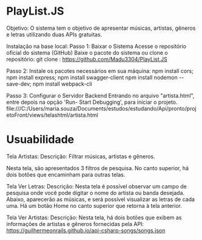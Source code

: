# PlayList.JS

Objetivo:
O sistema tem o objetivo de apresentar músicas, artistas, gêneros e letras utilizando duas APIs gratuitas.

Instalação na base local:
Passo 1: Baixar o Sistema
Acesse o repositório oficial do sistema (GitHub)
Baixe o pacote do sistema ou clone o repositório:
git clone : https://github.com/Madu3304/PlayList.JS

Passo 2:  Instale os pacotes necessários em sua máquina:
npm install cors;
npm install express;
npm install swagger-client
npm install nodemon --save-dev;
npm install webpack-cli

Passo 3: Configurar o Servidor Backend
Entrando no arquivo "artista.html", entre depois na opção 'Run- Start Debugging', para iniciar o projeto.
file:///C:/Users/maria.souza/Documents/estudos/estudando/Api/pronto/projetoFront/views/telashtml/artista.html

# Usuabilidade
Tela Artistas:
Descrição:
Filtrar músicas, artistas e gêneros.

Nesta tela, são apresentados 3 filtros de pesquisa.
No canto superior, há dois botões que encaminham para outras telas.

Tela Ver Letras:
Descrição: Nesta tela é possível observar um campo de pesquisa onde você pode digitar o nome do artista ou banda desejada.
Abaixo, aparecerão as músicas, e será possível visualizar as letras de cada uma.
Há um botão Home no canto superior que retorna à tela anterior.

Tela Ver Artistas:
Descrição: Nesta tela, há dois botões que exibem as informações de artistas e gêneros fornecidas pela API:
https://guilhermeonrails.github.io/api-csharp-songs/songs.json
